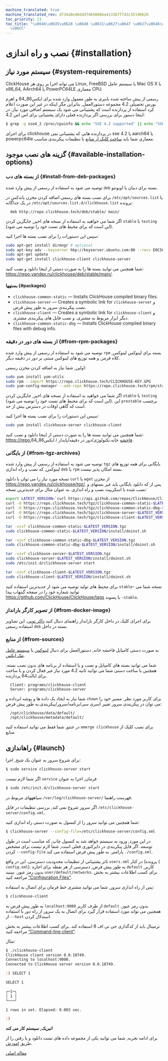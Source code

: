 ```yaml
---
machine_translated: true
machine_translated_rev: d734a8e46ddd7465886ba4133bff743c55190626
toc_priority: 11
toc_title: "\u0646\u0635\u0628 \u0648 \u0631\u0627\u0647 \u0627\u0646\u062F\u0627\u0632\
  \u06CC"
---
```


# نصب و راه اندازی {#installation}

## سیستم مورد نیاز {#system-requirements}

ClickHouse می تواند اجرا بر روی هر Linux, FreeBSD یا سیستم عامل Mac OS X با x86\_64, AArch64 یا PowerPC64LE معماری CPU.

رسمی از پیش ساخته شده باینری به طور معمول وارد شده برای ایکس86\_64 و اهرم بورس تحصیلی 4.2 مجموعه دستورالعمل, بنابراین مگر اینکه در غیر این صورت اعلام کرد استفاده از پردازنده است که پشتیبانی می شود یک سیستم اضافی مورد نیاز. در اینجا دستور برای بررسی اگر پردازنده فعلی دارای پشتیبانی برای اس اس 4.2:

``` bash
$ grep -q sse4_2 /proc/cpuinfo && echo "SSE 4.2 supported" || echo "SSE 4.2 not supported"
```

برای اجرای clickhouse در پردازنده هایی که پشتیبانی نمی sse 4.2 یا aarch64 یا powerpc64le معماری شما باید [ساخت کلیک از منابع](#from-sources) با تنظیمات پیکربندی مناسب.

## گزینه های نصب موجود {#available-installation-options}

### از بسته های دب {#install-from-deb-packages}

توصیه می شود به استفاده از رسمی از پیش وارد شده `deb` بسته برای دبیان یا اوبونتو.

برای نصب بسته های رسمی اضافه کردن مخزن یاندکس در `/etc/apt/sources.list` یا در یک جداگانه `/etc/apt/sources.list.d/clickhouse.list` پرونده:

      deb http://repo.clickhouse.tech/deb/stable/ main/

اگر شما می خواهید به استفاده از نسخه های اخیر, جایگزین کردن `stable` با `testing` (این است که برای محیط های تست خود را توصیه می شود).

سپس این دستورات را برای نصب بسته ها اجرا کنید:

``` bash
sudo apt-get install dirmngr # optional
sudo apt-key adv --keyserver hkp://keyserver.ubuntu.com:80 --recv E0C56BD4    # optional
sudo apt-get update
sudo apt-get install clickhouse-client clickhouse-server
```

شما همچنین می توانید بسته ها را به صورت دستی از اینجا دانلود و نصب کنید: https://repo.yandex.ru/clickhouse/deb/stable/main/.

#### بستهها {#packages}

-   `clickhouse-common-static` — Installs ClickHouse compiled binary files.
-   `clickhouse-server` — Creates a symbolic link for `clickhouse-server` و نصب پیکربندی سرور به طور پیش فرض.
-   `clickhouse-client` — Creates a symbolic link for `clickhouse-client` و دیگر ابزار مربوط به مشتری. و نصب فایل های پیکربندی مشتری.
-   `clickhouse-common-static-dbg` — Installs ClickHouse compiled binary files with debug info.

### از بسته های دور در دقیقه {#from-rpm-packages}

توصیه می شود به استفاده از رسمی از پیش وارد شده `rpm` بسته برای لینوکس لینوکس, کلاه قرمز, و همه توزیع های لینوکس مبتنی بر دور در دقیقه دیگر.

اولین, شما نیاز به اضافه کردن مخزن رسمی:

``` bash
sudo yum install yum-utils
sudo rpm --import https://repo.clickhouse.tech/CLICKHOUSE-KEY.GPG
sudo yum-config-manager --add-repo https://repo.clickhouse.tech/rpm/stable/x86_64
```

اگر شما می خواهید به استفاده از نسخه های اخیر, جایگزین کردن `stable` با `testing` (این است که برای محیط های تست خود را توصیه می شود). این `prestable` برچسب است که گاهی اوقات در دسترس بیش از حد.

سپس این دستورات را برای نصب بسته ها اجرا کنید:

``` bash
sudo yum install clickhouse-server clickhouse-client
```

شما همچنین می توانید بسته ها را به صورت دستی از اینجا دانلود و نصب کنید: https://repo.فاحشه خانه.تکنولوژی/دور در دقیقه/پایدار / ایکس86\_64.

### از بایگانی {#from-tgz-archives}

توصیه می شود به استفاده از رسمی از پیش وارد شده `tgz` بایگانی برای همه توزیع های لینوکس, که نصب و راه اندازی `deb` یا `rpm` بسته امکان پذیر نیست.

نسخه مورد نیاز را می توان با دانلود `curl` یا `wget` از مخزن https://repo.yandex.ru/clickhouse/tgz/.
پس از که دانلود بایگانی باید غیر بستهای و نصب شده با اسکریپت نصب و راه اندازی. به عنوان مثال برای جدیدترین نسخه:

``` bash
export LATEST_VERSION=`curl https://api.github.com/repos/ClickHouse/ClickHouse/tags 2>/dev/null | grep -Eo '[0-9]+\.[0-9]+\.[0-9]+\.[0-9]+' | head -n 1`
curl -O https://repo.clickhouse.tech/tgz/clickhouse-common-static-$LATEST_VERSION.tgz
curl -O https://repo.clickhouse.tech/tgz/clickhouse-common-static-dbg-$LATEST_VERSION.tgz
curl -O https://repo.clickhouse.tech/tgz/clickhouse-server-$LATEST_VERSION.tgz
curl -O https://repo.clickhouse.tech/tgz/clickhouse-client-$LATEST_VERSION.tgz

tar -xzvf clickhouse-common-static-$LATEST_VERSION.tgz
sudo clickhouse-common-static-$LATEST_VERSION/install/doinst.sh

tar -xzvf clickhouse-common-static-dbg-$LATEST_VERSION.tgz
sudo clickhouse-common-static-dbg-$LATEST_VERSION/install/doinst.sh

tar -xzvf clickhouse-server-$LATEST_VERSION.tgz
sudo clickhouse-server-$LATEST_VERSION/install/doinst.sh
sudo /etc/init.d/clickhouse-server start

tar -xzvf clickhouse-client-$LATEST_VERSION.tgz
sudo clickhouse-client-$LATEST_VERSION/install/doinst.sh
```

برای محیط های تولید توصیه می شود از جدیدترین استفاده کنید `stable`- نسخه شما می توانید شماره خود را در صفحه گیتهاب پیدا https://github.com/ClickHouse/ClickHouse/tags با پسوند `-stable`.

### از تصویر کارگر بارانداز {#from-docker-image}

برای اجرای کلیک در داخل کارگر بارانداز راهنمای دنبال کنید [داکر توپی](https://hub.docker.com/r/yandex/clickhouse-server/). این تصاویر استفاده رسمی `deb` بسته در داخل.

### از منابع {#from-sources}

به صورت دستی کامپایل فاحشه خانه, دستورالعمل برای دنبال [لینوکس](../development/build.md) یا [سیستم عامل مک ایکس](../development/build_osx.md).

شما می توانید بسته های کامپایل و نصب و یا استفاده از برنامه های بدون نصب بسته. همچنین با ساخت دستی شما می توانید ثانیه 4.2 مورد نیاز غیر فعال کردن و یا ساخت برای ایالت64 پردازنده.

      Client: programs/clickhouse-client
      Server: programs/clickhouse-server

شما نیاز به ایجاد یک داده ها و پوشه ابرداده و `chown` برای کاربر مورد نظر. مسیر خود را می توان در پیکربندی سرور تغییر (سری سی/برنامه/سرور/پیکربندی.به طور پیش فرض:

      /opt/clickhouse/data/default/
      /opt/clickhouse/metadata/default/

در جنتو, شما فقط می توانید استفاده کنید `emerge clickhouse` برای نصب کلیک از منابع.

## راهاندازی {#launch}

برای شروع سرور به عنوان یک شبح, اجرا:

``` bash
$ sudo service clickhouse-server start
```

اگر شما لازم نیست `service` فرمان, اجرا به عنوان

``` bash
$ sudo /etc/init.d/clickhouse-server start
```

سیاهههای مربوط در `/var/log/clickhouse-server/` فهرست راهنما.

اگر سرور شروع نمی کند, بررسی تنظیمات در فایل `/etc/clickhouse-server/config.xml`.

شما همچنین می توانید سرور را از کنسول به صورت دستی راه اندازی کنید:

``` bash
$ clickhouse-server --config-file=/etc/clickhouse-server/config.xml
```

در این مورد, ورود به سیستم خواهد شد به کنسول چاپ, که مناسب است در طول توسعه.
اگر فایل پیکربندی در دایرکتوری فعلی است, شما لازم نیست برای مشخص کردن `--config-file` پارامتر. به طور پیش فرض استفاده می کند `./config.xml`.

تاتر پشتیبانی از تنظیمات محدودیت دسترسی. این در واقع `users.xml` پرونده) در کنار ( `config.xml`).
به طور پیش فرض, دسترسی از هر نقطه برای اجازه `default` کاربر, بدون رمز عبور. ببینید `user/default/networks`.
برای کسب اطلاعات بیشتر به بخش مراجعه کنید [“Configuration Files”](../operations/configuration_files.md).

پس از راه اندازی سرور, شما می توانید مشتری خط فرمان برای اتصال به استفاده:

``` bash
$ clickhouse-client
```

به طور پیش فرض به `localhost:9000` از طرف کاربر `default` بدون رمز عبور. همچنین می تواند مورد استفاده قرار گیرد برای اتصال به یک سرور از راه دور با استفاده از `--host` استدلال کردن.

ترمینال باید از کدگذاری جی تی اف 8 استفاده کند.
برای کسب اطلاعات بیشتر به بخش مراجعه کنید [“Command-line client”](../interfaces/cli.md).

مثال:

``` bash
$ ./clickhouse-client
ClickHouse client version 0.0.18749.
Connecting to localhost:9000.
Connected to ClickHouse server version 0.0.18749.

:) SELECT 1

SELECT 1

┌─1─┐
│ 1 │
└───┘

1 rows in set. Elapsed: 0.003 sec.

:)
```

**تبریک, سیستم کار می کند!**

برای ادامه تجربه, شما می توانید یکی از مجموعه داده های تست دانلود و یا رفتن را از طریق [اموزش](https://clickhouse.tech/tutorial.html).

[مقاله اصلی](https://clickhouse.tech/docs/en/getting_started/install/) <!--hide-->
